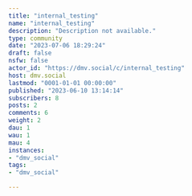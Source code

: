 ```yaml
---
title: "internal_testing" 
name: "internal_testing"
description: "Description not available."
type: community
date: "2023-07-06 18:29:24"
draft: false
nsfw: false
actor_id: "https://dmv.social/c/internal_testing"
host: dmv.social
lastmod: "0001-01-01 00:00:00"
published: "2023-06-10 13:14:14"
subscribers: 8
posts: 2
comments: 6
weight: 2
dau: 1
wau: 1
mau: 4
instances:
- "dmv_social"
tags: 
- "dmv_social"

---
```

